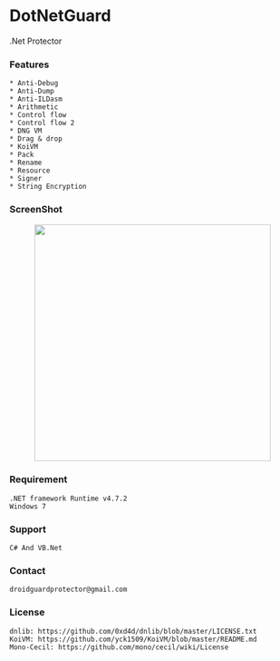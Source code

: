 # DotNetGuard
.Net Protector

### Features
    * Anti-Debug
    * Anti-Dump
    * Anti-ILDasm
    * Arithmetic
    * Control flow
    * Control flow 2
    * DNG VM
    * Drag & drop
    * KoiVM
    * Pack
    * Rename
    * Resource
    * Signer
    * String Encryption
	
### ScreenShot

<section>
<p align="center">
<img src="https://raw.githubusercontent.com/Modify24x7/DotNetGuard/master/image/Capture.jpg" alt="" height="417x" align="center" />
</p>
</section>
	
### Requirement
    .NET framework Runtime v4.7.2
    Windows 7
	
### Support
    C# And VB.Net
	
### Contact
    droidguardprotector@gmail.com
	
### License
    dnlib: https://github.com/0xd4d/dnlib/blob/master/LICENSE.txt
    KoiVM: https://github.com/yck1509/KoiVM/blob/master/README.md
    Mono-Cecil: https://github.com/mono/cecil/wiki/License
